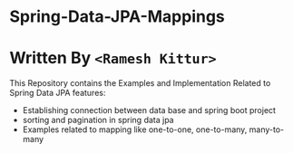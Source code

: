 # Spring-Data-JPA-Mappings

# Written By `<Ramesh Kittur>`

This Repository contains the Examples and Implementation Related to Spring Data JPA features:
- Establishing connection between data base and spring boot project
- sorting and pagination in spring data jpa
- Examples related to mapping like one-to-one, one-to-many, many-to-many
